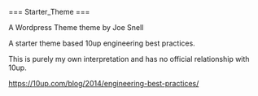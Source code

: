 === Starter_Theme ===

A Wordpress Theme theme by Joe Snell

A starter theme based 10up engineering best practices.

This is purely my own interpretation and has no official relationship with 10up.

https://10up.com/blog/2014/engineering-best-practices/
